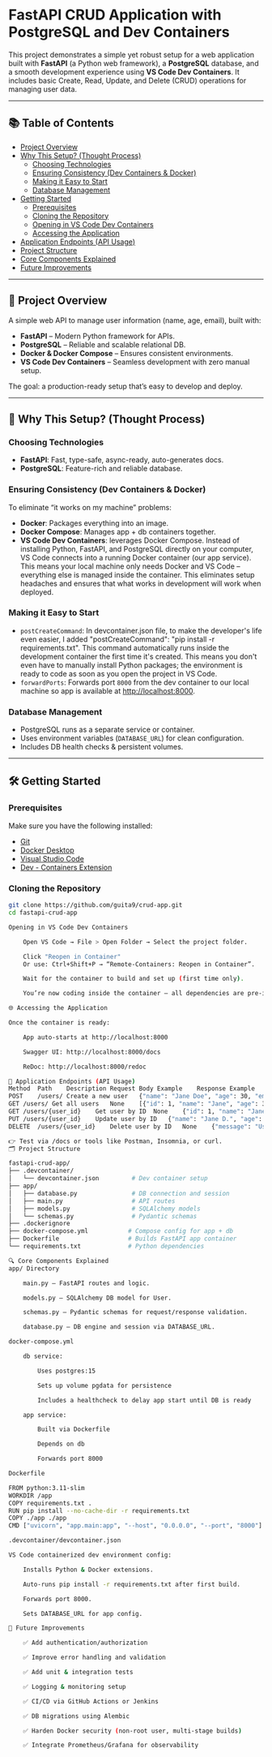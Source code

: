 # FastAPI CRUD Application with PostgreSQL and Dev Containers

This project demonstrates a simple yet robust setup for a web application built with **FastAPI** (a Python web framework), a **PostgreSQL** database, and a smooth development experience using **VS Code Dev Containers**. It includes basic Create, Read, Update, and Delete (CRUD) operations for managing user data.

---

## 📚 Table of Contents

- [Project Overview](#project-overview)
- [Why This Setup? (Thought Process)](#why-this-setup-thought-process)
  - [Choosing Technologies](#choosing-technologies)
  - [Ensuring Consistency (Dev Containers & Docker)](#ensuring-consistency-dev-containers--docker)
  - [Making it Easy to Start](#making-it-easy-to-start)
  - [Database Management](#database-management)
- [Getting Started](#getting-started)
  - [Prerequisites](#prerequisites)
  - [Cloning the Repository](#cloning-the-repository)
  - [Opening in VS Code Dev Containers](#opening-in-vs-code-dev-containers)
  - [Accessing the Application](#accessing-the-application)
- [Application Endpoints (API Usage)](#application-endpoints-api-usage)
- [Project Structure](#project-structure)
- [Core Components Explained](#core-components-explained)
- [Future Improvements](#future-improvements)

---

## 🚀 Project Overview

A simple web API to manage user information (name, age, email), built with:

- **FastAPI** – Modern Python framework for APIs.
- **PostgreSQL** – Reliable and scalable relational DB.
- **Docker & Docker Compose** – Ensures consistent environments.
- **VS Code Dev Containers** – Seamless development with zero manual setup.

The goal: a production-ready setup that’s easy to develop and deploy.

---

## 🤔 Why This Setup? (Thought Process)

### Choosing Technologies

- **FastAPI**: Fast, type-safe, async-ready, auto-generates docs.
- **PostgreSQL**: Feature-rich and reliable database.

### Ensuring Consistency (Dev Containers & Docker)

To eliminate “it works on my machine” problems:

- **Docker**: Packages everything into an image.
- **Docker Compose**: Manages app + db containers together.
- **VS Code Dev Containers**:  leverages Docker Compose. Instead of installing Python, FastAPI, and PostgreSQL directly on your computer, VS Code connects into a running Docker container (our app service). This means your local machine only needs Docker and VS Code – everything else is managed inside the container. This eliminates setup headaches and ensures that what works in development will work when deployed.

### Making it Easy to Start

- `postCreateCommand`: In devcontainer.json file, to make the developer's life even easier, I added  "postCreateCommand": "pip install -r requirements.txt". This command automatically runs inside the development container the first time it's created. This means you don't even have to manually install Python packages; the environment is ready to code as soon as you open the project in VS Code.
- `forwardPorts`: Forwards port `8000` from the dev container to our local machine so app is available at [http://localhost:8000](http://localhost:8000).

### Database Management

- PostgreSQL runs as a separate service or container.
- Uses environment variables (`DATABASE_URL`) for clean configuration.
- Includes DB health checks & persistent volumes.

---

## 🛠 Getting Started

### Prerequisites

Make sure you have the following installed:

- [Git](https://git-scm.com/)
- [Docker Desktop](https://www.docker.com/products/docker-desktop)
- [Visual Studio Code](https://code.visualstudio.com/)
- [Dev - Containers Extension](https://marketplace.visualstudio.com/items?itemName=ms-vscode-remote.remote-containers)

### Cloning the Repository

```bash
git clone https://github.com/guita9/crud-app.git
cd fastapi-crud-app

Opening in VS Code Dev Containers

    Open VS Code → File > Open Folder → Select the project folder.

    Click "Reopen in Container"
    Or use: Ctrl+Shift+P → “Remote-Containers: Reopen in Container”.

    Wait for the container to build and set up (first time only).

    You’re now coding inside the container – all dependencies are pre-installed.

🌐 Accessing the Application

Once the container is ready:

    App auto-starts at http://localhost:8000

    Swagger UI: http://localhost:8000/docs

    ReDoc: http://localhost:8000/redoc

📡 Application Endpoints (API Usage)
Method	Path	Description	Request Body Example	Response Example
POST	/users/	Create a new user	{"name": "Jane Doe", "age": 30, "email": "jane@example.com"}	{"id": 1, "name": "Jane Doe", "age": 30, "email": "..."}
GET	/users/	Get all users	None	[{"id": 1, "name": "Jane", "age": 30, ...}]
GET	/users/{user_id}	Get user by ID	None	{"id": 1, "name": "Jane", "age": 30, "email": "..."}
PUT	/users/{user_id}	Update user by ID	{"name": "Jane D.", "age": 31, "email": "jane.d@example.com"}	{"id": 1, "name": "Jane D.", "age": 31, "email": "..."}
DELETE	/users/{user_id}	Delete user by ID	None	{"message": "User deleted successfully"}

👉 Test via /docs or tools like Postman, Insomnia, or curl.
🗂 Project Structure

fastapi-crud-app/
├── .devcontainer/
│   └── devcontainer.json         # Dev container setup
├── app/
│   ├── database.py               # DB connection and session
│   ├── main.py                   # API routes
│   ├── models.py                 # SQLAlchemy models
│   └── schemas.py                # Pydantic schemas
├── .dockerignore
├── docker-compose.yml           # Compose config for app + db
├── Dockerfile                   # Builds FastAPI app container
└── requirements.txt             # Python dependencies

🔍 Core Components Explained
app/ Directory

    main.py – FastAPI routes and logic.

    models.py – SQLAlchemy DB model for User.

    schemas.py – Pydantic schemas for request/response validation.

    database.py – DB engine and session via DATABASE_URL.

docker-compose.yml

    db service:

        Uses postgres:15

        Sets up volume pgdata for persistence

        Includes a healthcheck to delay app start until DB is ready

    app service:

        Built via Dockerfile

        Depends on db

        Forwards port 8000

Dockerfile

FROM python:3.11-slim
WORKDIR /app
COPY requirements.txt .
RUN pip install --no-cache-dir -r requirements.txt
COPY ./app ./app
CMD ["uvicorn", "app.main:app", "--host", "0.0.0.0", "--port", "8000"]

.devcontainer/devcontainer.json

VS Code containerized dev environment config:

    Installs Python & Docker extensions.

    Auto-runs pip install -r requirements.txt after first build.

    Forwards port 8000.

    Sets DATABASE_URL for app config.

🔮 Future Improvements

    ✅ Add authentication/authorization

    ✅ Improve error handling and validation

    ✅ Add unit & integration tests

    ✅ Logging & monitoring setup

    ✅ CI/CD via GitHub Actions or Jenkins

    ✅ DB migrations using Alembic

    ✅ Harden Docker security (non-root user, multi-stage builds)

    ✅ Integrate Prometheus/Grafana for observability

